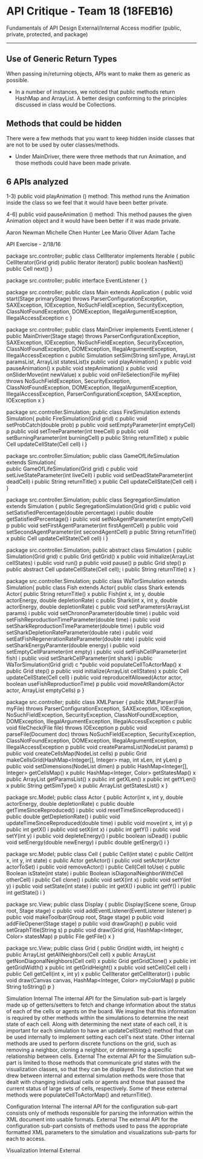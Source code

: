 API Critique - Team 18 (18FEB16)
===================

Fundamentals of API Design
External/Internal
Access modifier (public, private, protected, and package)

----------
Use of Generic Return Types
-----------------------
When passing in/returning objects, APIs want to make them as generic as possible.

 - In a number of instances, we noticed that public methods return HashMap and ArrayList. A better design conforming to the principles discussed in class would be Collections.



Methods that could be hidden
-----------------------
There were a few methods that you want to keep hidden inside classes that are not to be used by outer classes/methods.

 - Under MainDriver, there were three methods that run Animation, and those methods could have been made private.


6 APIs analyzed
-------------------
1-3) public void playAnimation () method: This method runs the Animation inside the class so we feel that it would have been better private.

4-6) public void pauseAnimation () method: This method pauses the given Animation object and it would have been better if it was made private.



Aaron Newman
Michelle Chen
Hunter Lee
Mario Oliver
Adam Tache

API Exercise - 2/18/16

package src.controller;
public class CellIterator implements Iterable<Cell> { 
    public CellIterator(Grid grid) 
    public Iterator<Cell> iterator() 
    public boolean hasNext() 
   	public Cell next() 
}
 
package src.controller;
 public interface EventListener {
  }
 
package src.controller;
public class Main extends Application { 
      public void start(Stage primaryStage) throws ParserConfigurationException, SAXException, IOException, NoSuchFieldException, SecurityException, ClassNotFoundException, DOMException, IllegalArgumentException, IllegalAccessException c
}
 
package src.controller;
public class MainDriver implements EventListener { 
  	public MainDriver(Stage stage) throws ParserConfigurationException, SAXException, IOException, NoSuchFieldException, SecurityException, ClassNotFoundException, DOMException, IllegalArgumentException, IllegalAccessException c
	public Simulation setSim(String simType, ArrayList<Double> paramsList, ArrayList<Integer> statesList)x
	public void playAnimation() x
	public void pauseAnimation() x
	public void stepAnimation() x
	public void onSliderMove(int newValue) x
	public void onFileSelection(File myFile) throws NoSuchFieldException, SecurityException, ClassNotFoundException, DOMException, IllegalArgumentException, IllegalAccessException, ParserConfigurationException, SAXException, IOException x
}
 
package src.controller.Simulation;
public class FireSimulation extends Simulation{ 
  	public FireSimulation(Grid grid) c
	public void setProbCatch(double prob) p
	public void setEmptyParameter(int emptyCell) p
	public void setTreeParameter(int treeCell) p
	public void setBurningParameter(int burningCell) p
	public String returnTitle() x
	public Cell updateCellState(Cell cell) i
}
 
package src.controller.Simulation;
public class GameOfLifeSimulation extends Simulation{  
  	public GameOfLifeSimulation(Grid grid) c
	public void setLiveStateParameter(int liveCell) i
	public void setDeadStateParameter(int deadCell) i
	public String returnTitle() x
	public Cell updateCellState(Cell cell) i
}
 
package src.controller.Simulation;
public class SegregationSimulation extends Simulation { 
  	public SegregationSimulation(Grid grid) c
	public void setSatisfiedPercentage(double percentage) i
	public double getSatisfiedPercentage() i
	public void setNoAgentParameter(int emptyCell) p
	public void setFirstAgentParameter(int firstAgentCell) p
	public void setSecondAgentParameter(int secondAgentCell) p
	public String returnTitle() x
	public Cell updateCellState(Cell cell) i
}
 
package src.controller.Simulation;
public abstract class Simulation { 
  	public Simulation(Grid grid) c
	public Grid getGrid() x 
	public void initialize(ArrayList<Integer> cellStates) i
	public void run() p
	public void pause() p
	public Grid step() p
	public abstract Cell updateCellState(Cell cell); i
	public String returnTitle() x
}
 
package src.controller.Simulation;
public class WaTorSimulation extends Simulation{ 	public class Fish extends Actor{ 	public class Shark extends Actor{ 
  	public String returnTitle() x
		public Fish(int x, int y, double actorEnergy, double depletionRate) c
		public Shark(int x, int y, double actorEnergy, double depletionRate) c
	public void setParameters(ArrayList<Double> params) i
	public void setChrononParameter(double time) i 
	public void setFishReproductionTimeParameter(double time) i
	public void setSharkReproductionTimeParameter(double time) i
	public void setSharkDepletionRateParameter(double rate) i
	public void setEatFishRegenerationRateParameter(double rate) i
	public void setSharkEnergyParamter(double energy) i
	public void setEmptyCellParameter(int empty) i
	public void setFishCellParameter(int fish) i
	public void setSharkCellParameter(int shark) i
	public WaTorSimulation(Grid grid) c
	*public void populateCellToActorMap() x
	public Grid step() p
	public void initialize(ArrayList<Integer> cellStates) x
	public Cell updateCellState(Cell cell) i
	public void reproduceIfAllowed(Actor actor, boolean useFishReproductionTime) p
	public void moveAtRandom(Actor actor, ArrayList<Cell> emptyCells) p
}
 
package src.controller;
public class XMLParser { 
  	public XMLParser(File myFile) throws ParserConfigurationException, SAXException, IOException, NoSuchFieldException, SecurityException, ClassNotFoundException, DOMException, IllegalArgumentException, IllegalAccessException c
	public void fileCheck(File file) throws IOException p 
	public void parseFile(Document doc) throws NoSuchFieldException, SecurityException,  ClassNotFoundException, DOMException, IllegalArgumentException, IllegalAccessException p
	public void createParamsList(NodeList params) p
	public void createCellsMap(NodeList cells) p
	public Grid makeCellsGrid(HashMap<Integer[], Integer> map, int xLen, int yLen) p
	public void setDimensions(NodeList dimen) p
	public HashMap<Integer[], Integer> getCellsMap() x
	public HashMap<Integer, Color> getStatesMap() x
	public ArrayList<Double> getParamsList() x
	public int getXLen() x
	public int getYLen() x
	public String getSimType() x
	public ArrayList<Integer> getStatesList() x
}
 
package src.Model;
public class Actor { 
  	public Actor(int x, int y, double actorEnergy, double depletionRate) c
	public double getTimeSinceReproduced() i
	public void resetTimeSinceReproduced() i 
	public double getDepletionRate() i 
	public void updateTimeSinceReproduced(double time) i
	public void move(int x, int y) p
	public int getX() i
	public void setX(int x) i
	public int getY() i
	public void setY(int y) i
	public void depleteEnergy() i
	public boolean isDead() i
	public void setEnergy(double newEnergy) i
	public double getEnergy() i
}
 
package src.Model;
public class Cell { 
      public Cell(int state) c 
    public Cell(int x, int y, int state) c 
    public Actor getActor() i
    public void setActor(Actor actorToSet) i
    public void removeActor() i
    public Cell(Cell toUse) c 
    public Boolean isState(int state) i
    public Boolean isDiagonalNeighborWith(Cell otherCell) i
    public Cell clone() i 
    public void setX(int x) i
    public void setY(int y) i
    public void setState(int state) i
    public int getX() i
    public int getY() i
    public int getState() i
}
 
package src.View;
public class Display { 
      public Display(Scene scene, Group root, Stage stage) c
    public void addEventListener(EventListener listener) p
    public void makeToolbar(Group root, Stage stage) p
    public void addFileOpener(Stage stage) p
    public void drawGraph() p
    public void setGraphTitle(String s) p
    public void draw(Grid grid, HashMap<Integer, Color> statesMap) p
    public File getFile() x
}
 
package src.View;
public class Grid { 
      public Grid(int width, int height) c 
	public ArrayList<Cell> getAllNeighbors(Cell cell) x 
	public ArrayList<Cell> getNonDiagonalNeighbors(Cell cell) x
	public Grid getGridClone() x 
    public int getGridWidth() x 
    public int getGridHeight() x
    public void setCell(Cell cell) i
    public Cell getCell(int x, int y) x
    public CellIterator getCellIterator() i
    public void draw(Canvas canvas, HashMap<Integer, Color> myColorMap) p
    public String toString() p
}

Simulation
	Internal
		The internal API for the Simulation sub-part is largely made up of getters/setters to fetch and change information about the status of each of the cells or agents on the board. We imagine that this information is required by other methods within the simulations to determine the next state of each cell. Along with determining the next state of each cell, it is important for each 		simulation to have an updateCellState() method that can be used internally to implement setting each cell's next state. Other internal methods are used to perform discrete functions on the grid, such as removing a neighbor, cloning a neighbor, or determining a specific relationship between cells.
	External
		The external API for the Simulation sub-part is limited to those methods that communicate grid states with the visualization classes, so that they can be displayed. The distinction that we drew between internal and external simulation methods were those that dealt with changing individual cells or agents and those that passed the current status of large sets of cells, respectively. Some of these external methods were populateCellToActorMap() and returnTitle().

Configuration
	Internal
		The internal API for the configuration sub-part consists only of methods responsible for parsing the information within 	the XML document into usable formats. 
	External
		The external API for the configuration sub-part consists of methods used to pass the appropriate formatted XML parameters to the simulation and visualizations sub-parts for each to access.

Visualization
	Internal
	External
 
